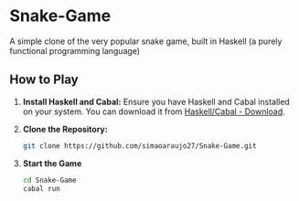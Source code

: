# Snake-Game
A simple clone of the very popular snake game, built in Haskell (a purely functional programming language)


## How to Play

1. **Install Haskell and Cabal:** Ensure you have Haskell and Cabal installed on your system. You can download it from [Haskell/Cabal - Download](https://www.haskell.org/ghcup/).

2. **Clone the Repository:**

   ```bash
   git clone https://github.com/simaoaraujo27/Snake-Game.git

3. **Start the Game**
   ```bash
   cd Snake-Game
   cabal run